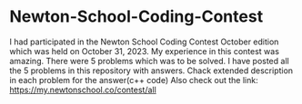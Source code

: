 # Newton-School-Coding-Contest
I had participated in the Newton School Coding Contest October edition which was held on October 31, 2023.
My experience in this contest was amazing. There were 5 problems which was to be solved.
I have posted all the 5 problems in this repository with answers. Chack extended description in each problem for the answer(c++ code)
Also check out the link: https://my.newtonschool.co/contest/all
